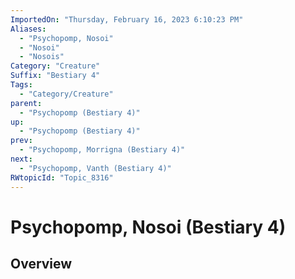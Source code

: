 ```yaml
---
ImportedOn: "Thursday, February 16, 2023 6:10:23 PM"
Aliases:
  - "Psychopomp, Nosoi"
  - "Nosoi"
  - "Nosois"
Category: "Creature"
Suffix: "Bestiary 4"
Tags:
  - "Category/Creature"
parent:
  - "Psychopomp (Bestiary 4)"
up:
  - "Psychopomp (Bestiary 4)"
prev:
  - "Psychopomp, Morrigna (Bestiary 4)"
next:
  - "Psychopomp, Vanth (Bestiary 4)"
RWtopicId: "Topic_8316"
---
```

# Psychopomp, Nosoi (Bestiary 4)
## Overview
